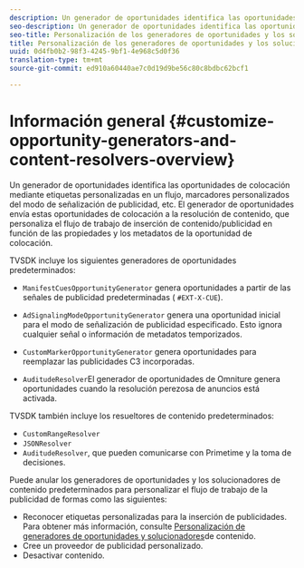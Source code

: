 ```yaml
---
description: Un generador de oportunidades identifica las oportunidades de colocación mediante etiquetas personalizadas en un flujo, marcadores personalizados del modo de señalización de publicidad, etc. El generador de oportunidades envía estas oportunidades de colocación a la resolución de contenido, que personaliza el flujo de trabajo de inserción de contenido/publicidad en función de las propiedades y los metadatos de la oportunidad de colocación.
seo-description: Un generador de oportunidades identifica las oportunidades de colocación mediante etiquetas personalizadas en un flujo, marcadores personalizados del modo de señalización de publicidad, etc. El generador de oportunidades envía estas oportunidades de colocación a la resolución de contenido, que personaliza el flujo de trabajo de inserción de contenido/publicidad en función de las propiedades y los metadatos de la oportunidad de colocación.
seo-title: Personalización de los generadores de oportunidades y los solucionadores de contenido
title: Personalización de los generadores de oportunidades y los solucionadores de contenido
uuid: 0d4fb0b2-98f3-4245-9bf1-4e968c5d0f36
translation-type: tm+mt
source-git-commit: ed910a60440ae7c0d19d9be56c80c8bdbc62bcf1

---
```



# Información general {#customize-opportunity-generators-and-content-resolvers-overview}

Un generador de oportunidades identifica las oportunidades de colocación mediante etiquetas personalizadas en un flujo, marcadores personalizados del modo de señalización de publicidad, etc. El generador de oportunidades envía estas oportunidades de colocación a la resolución de contenido, que personaliza el flujo de trabajo de inserción de contenido/publicidad en función de las propiedades y los metadatos de la oportunidad de colocación.

TVSDK incluye los siguientes generadores de oportunidades predeterminados:

* `ManifestCuesOpportunityGenerator` genera oportunidades a partir de las señales de publicidad predeterminadas ( `#EXT-X-CUE`).

* `AdSignalingModeOpportunityGenerator` genera una oportunidad inicial para el modo de señalización de publicidad especificado. Esto ignora cualquier señal o información de metadatos temporizados.
* `CustomMarkerOpportunityGenerator` genera oportunidades para reemplazar las publicidades C3 incorporadas.
* `AuditudeResolver`El generador de oportunidades de Omniture genera oportunidades cuando la resolución perezosa de anuncios está activada.

TVSDK también incluye los resueltores de contenido predeterminados:

* `CustomRangeResolver`
* `JSONResolver`
* `AuditudeResolver`, que pueden comunicarse con Primetime y la toma de decisiones.

Puede anular los generadores de oportunidades y los solucionadores de contenido predeterminados para personalizar el flujo de trabajo de la publicidad de formas como las siguientes:

* Reconocer etiquetas personalizadas para la inserción de publicidades. Para obtener más información, consulte [Personalización de generadores de oportunidades y solucionadores](../../../../tvsdk-3x-android-prog/android-3x-advertising/ad-insertion/content-resolver/android-3x-content-resolver.md)de contenido.
* Cree un proveedor de publicidad personalizado.
* Desactivar contenido.